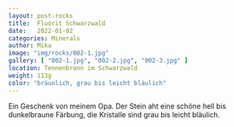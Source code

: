 ```yaml
---
layout: post-rocks
title:  Fluorit Schwarzwald
date:   2022-01-02
categories: Minerals
author: Mika
image: "img/rocks/002-1.jpg"
gallery: [ "002-1.jpg", "002-2.jpg", "002-3.jpg" ]
location: Tennenbronn im Schwarzwald
weight: 113g
color: "bräunlich, grau bis leicht bläulich"
---
```


Ein Geschenk von meinem Opa. Der Stein aht eine schöne hell bis dunkelbraune Färbung, die Kristalle sind grau bis leicht bläulich.